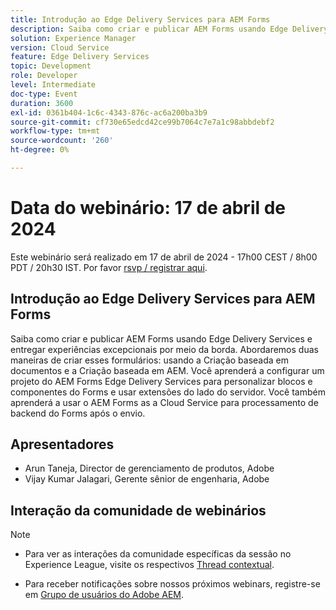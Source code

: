 ```yaml
---
title: Introdução ao Edge Delivery Services para AEM Forms
description: Saiba como criar e publicar AEM Forms usando Edge Delivery Services e entregar experiências excepcionais por meio da borda. Abordaremos duas maneiras de criar esses formulários - usando a Criação baseada em documentos e a Criação baseada em AEM. Você aprenderá a configurar um projeto do AEM Forms Edge Delivery Services para personalizar blocos e componentes do Forms e usar extensões do lado do servidor. Você também aprenderá a usar o AEM Forms as a Cloud Service para processamento de backend do Forms após o envio.
solution: Experience Manager
version: Cloud Service
feature: Edge Delivery Services
topic: Development
role: Developer
level: Intermediate
doc-type: Event
duration: 3600
exl-id: 0361b404-1c6c-4343-876c-ac6a200ba3b9
source-git-commit: cf730e65edcd42ce99b7064c7e7a1c98abbdebf2
workflow-type: tm+mt
source-wordcount: '260'
ht-degree: 0%

---
```


# Data do webinário: 17 de abril de 2024

Este webinário será realizado em 17 de abril de 2024 - 17h00 CEST / 8h00 PDT / 20h30 IST.
Por favor [rsvp / registrar aqui](https://aem-augs.adobe.com/events/details/adobe-experience-manager-aem-learning-chapter-presents-aem-gems-getting-started-with-edge-delivery-services-for-aem-forms/).

## Introdução ao Edge Delivery Services para AEM Forms

Saiba como criar e publicar AEM Forms usando Edge Delivery Services e entregar experiências excepcionais por meio da borda. Abordaremos duas maneiras de criar esses formulários: usando a Criação baseada em documentos e a Criação baseada em AEM. Você aprenderá a configurar um projeto do AEM Forms Edge Delivery Services para personalizar blocos e componentes do Forms e usar extensões do lado do servidor. Você também aprenderá a usar o AEM Forms as a Cloud Service para processamento de backend do Forms após o envio.

## Apresentadores

* Arun Taneja, Director de gerenciamento de produtos, Adobe
* Vijay Kumar Jalagari, Gerente sênior de engenharia, Adobe

## Interação da comunidade de webinários

>[!NOTE]
> 
>* Para ver as interações da comunidade específicas da sessão no Experience League, visite os respectivos [Thread contextual](https://adobe.ly/4aCz0OE).
>
>* Para receber notificações sobre nossos próximos webinars, registre-se em [Grupo de usuários do Adobe AEM](https://aem-augs.adobe.com/).
